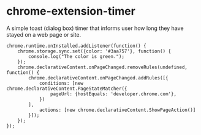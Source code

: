 # chrome-extension-timer
A simple toast (dialog box) timer that informs user how long they have stayed on a web page or site.

```
chrome.runtime.onInstalled.addListener(function() {
    chrome.storage.sync.set({color: '#3aa757'}, function() {
        console.log("The color is green.");
    });
    chrome.declarativeContent.onPageChanged.removeRules(undefined, function() {
        chrome.declarativeContent.onPageChanged.addRules([{
            conditions: [new chrome.declarativeContent.PageStateMatcher({
                pageUrl: {hostEquals: 'developer.chrome.com'},
            })
        ],
            actions: [new chrome.declarativeContent.ShowPageAction()]
        }]);
    });
});
```

